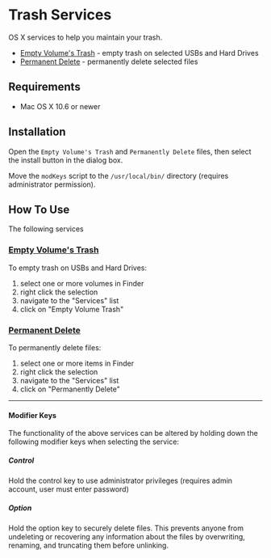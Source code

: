 Trash Services
==============

OS X services to help you maintain your trash.

- [Empty Volume's Trash](#volumes) - empty trash on selected USBs and Hard Drives
- [Permanent Delete](#delete) - permanently delete selected files

## Requirements

- Mac OS X 10.6 or newer

## Installation

Open the `Empty Volume's Trash` and `Permanently Delete` files, then select the install button in the dialog box.

Move the `modKeys` script to the `/usr/local/bin/` directory (requires administrator permission).

## How To Use

The following services 

### [Empty Volume's Trash](id:volumes)
To empty trash on USBs and Hard Drives:

1. select one or more volumes in Finder
2. right click the selection
3. navigate to the "Services" list
4. click on "Empty Volume Trash"


### [Permanent Delete](id:delete)
To permanently delete files:

1. select one or more items in Finder
2. right click the selection
3. navigate to the "Services" list
4. click on "Permanently Delete"

---

#### Modifier Keys
The functionality of the above services can be altered by holding down the following modifier keys when selecting the service:

##### Control
Hold the control key to use administrator privileges (requires admin account, user must enter password)

##### Option
Hold the option key to securely delete files. This prevents anyone from undeleting or recovering any information about the files by overwriting, renaming, and truncating them before unlinking.